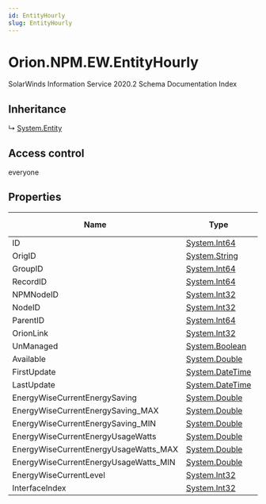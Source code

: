 ```yaml
---
id: EntityHourly
slug: EntityHourly
---
```


# Orion.NPM.EW.EntityHourly

SolarWinds Information Service 2020.2 Schema Documentation Index

## Inheritance

↳ [System.Entity](./../System/Entity)

## Access control

everyone

## Properties

| Name | Type | Summary | Access Control |
| ------ | ------ | ------ | ------ |
| ID | [System.Int64](https://docs.microsoft.com/en-us/dotnet/api/system.int64) |  | everyone |
| OrigID | [System.String](https://docs.microsoft.com/en-us/dotnet/api/system.string) |  | everyone |
| GroupID | [System.Int64](https://docs.microsoft.com/en-us/dotnet/api/system.int64) |  | everyone |
| RecordID | [System.Int64](https://docs.microsoft.com/en-us/dotnet/api/system.int64) |  | everyone |
| NPMNodeID | [System.Int32](https://docs.microsoft.com/en-us/dotnet/api/system.int32) |  | everyone |
| NodeID | [System.Int32](https://docs.microsoft.com/en-us/dotnet/api/system.int32) |  | everyone |
| ParentID | [System.Int64](https://docs.microsoft.com/en-us/dotnet/api/system.int64) |  | everyone |
| OrionLink | [System.Int32](https://docs.microsoft.com/en-us/dotnet/api/system.int32) |  | everyone |
| UnManaged | [System.Boolean](https://docs.microsoft.com/en-us/dotnet/api/system.boolean) |  | everyone |
| Available | [System.Double](https://docs.microsoft.com/en-us/dotnet/api/system.double) |  | everyone |
| FirstUpdate | [System.DateTime](https://docs.microsoft.com/en-us/dotnet/api/system.datetime) |  | everyone |
| LastUpdate | [System.DateTime](https://docs.microsoft.com/en-us/dotnet/api/system.datetime) |  | everyone |
| EnergyWiseCurrentEnergySaving | [System.Double](https://docs.microsoft.com/en-us/dotnet/api/system.double) |  | everyone |
| EnergyWiseCurrentEnergySaving_MAX | [System.Double](https://docs.microsoft.com/en-us/dotnet/api/system.double) |  | everyone |
| EnergyWiseCurrentEnergySaving_MIN | [System.Double](https://docs.microsoft.com/en-us/dotnet/api/system.double) |  | everyone |
| EnergyWiseCurrentEnergyUsageWatts | [System.Double](https://docs.microsoft.com/en-us/dotnet/api/system.double) |  | everyone |
| EnergyWiseCurrentEnergyUsageWatts_MAX | [System.Double](https://docs.microsoft.com/en-us/dotnet/api/system.double) |  | everyone |
| EnergyWiseCurrentEnergyUsageWatts_MIN | [System.Double](https://docs.microsoft.com/en-us/dotnet/api/system.double) |  | everyone |
| EnergyWiseCurrentLevel | [System.Int32](https://docs.microsoft.com/en-us/dotnet/api/system.int32) |  | everyone |
| InterfaceIndex | [System.Int32](https://docs.microsoft.com/en-us/dotnet/api/system.int32) |  | everyone |

